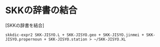 # SKKの辞書の結合

[SKKの辞書を結合]

```
skkdic-expr2 SKK-JISYO.L + SKK-JISYO.geo + SKK-JISYO.jinmei + SKK-JISYO.propernoun + SKK-JISYO.station > ~/SKK-JISYO.XL
```
